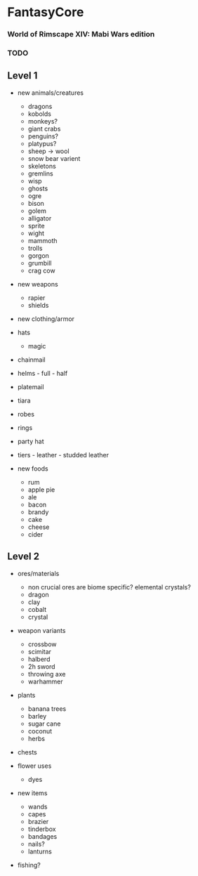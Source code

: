 # FantasyCore

### World of Rimscape XIV: Mabi Wars edition

### TODO ###

  ## Level 1 ##
     
  - new animals/creatures
    - dragons
    - kobolds
    - monkeys?
    - giant crabs
    - penguins?
    - platypus?
    - sheep -> wool
    - snow bear varient
    - skeletons
    - gremlins
    - wisp
    - ghosts
    - ogre
    - bison
    - golem
    - alligator
    - sprite
    - wight
    - mammoth
    - trolls
    - gorgon
    - grumbill
    - crag cow
    
  - new weapons
    - rapier
    - shields
  
  - new clothing/armor
   - hats
     - magic
   - chainmail
   - helms
    - full
    - half
   - platemail
   - tiara
   - robes
   - rings
   - party hat
    
   - tiers
    - leather
    - studded leather
    
      
  - new foods
    - rum
    - apple pie
    - ale
    - bacon
    - brandy
    - cake
    - cheese
    - cider
    
  
  ## Level 2 ##
  
  - ores/materials
    - non crucial ores are biome specific? elemental crystals?
    - dragon
    - clay
    - cobalt
    - crystal
    
  - weapon variants
    - crossbow
    - scimitar
    - halberd
    - 2h sword
    - throwing axe
    - warhammer
    
  - plants
    - banana trees
    - barley
    - sugar cane
    - coconut
    - herbs
  
  - chests
  
  - flower uses
    - dyes
  
  - new items
    - wands
    - capes
    - brazier
    - tinderbox
    - bandages
    - nails?
    - lanturns
  
  - fishing?
  
